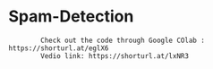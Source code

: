 # Spam-Detection

            Check out the code through Google COlab : https://shorturl.at/eglX6
            Vedio link: https://shorturl.at/lxNR3
